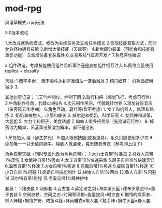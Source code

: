 # mod-rpg
风滚草模式+rpg玩法

3.0版本改动

1.大改成就系统模式，修改为主线任务及支线任务模式
2.修改技能获取方式，同时允许怪物拥有技能
3.新增大量技能（天赋等）
4.新增部分装备（可能会和技能有重复功能）
5.新增装备套装属性
6.交易系统*(延迟开发)*
7.称号系统微调

a.组件改造，考虑技能使用组件监听事件还是直接组件相互注入
b.网络变量使用replica + classify


天赋:
1.概率平衡： 概率事件达到基准值后一定会触发
2.精打细算： 消耗品使用减少
3.


其他创意记录：
1.天气控制仪，控制下雨
2.骑行扫把（御剑飞行，考虑可行性）
3.牛角制作号角，代替call指令
4.次元制作黑洞，代替跳转世界
5.添加背景音乐（侠客风云传序曲）
6.角色互动，羁绊等(暂不考虑)
    1. 女工和机器人，修理和熟练
    2. 奶奶和植物人，小憩和成长
    3. 威尔逊和奶奶，科学研究
    4. 女武神和温蒂，大姐姐
    5. 大力士和厨子，美食诱惑
7. 蜘蛛人带多把武器（先测试可行性）
8. 掉落改为概率，风滚草出货改为概率，都不是必出

7.烹饪加入 酒（醉生梦死）
8.加入限制技能(或者道具)，永久只能使用多少次
9.添加唯一一只无敌的蜗牛，碰到人就会死，每天随机传送（参考网上段子）

角色自带天赋（同时专属也改为角色自带）：
1.大力士自带1%暴击
2.机器人自带1%反伤
3.女武神自带1%吸血
4.女工自带10%快速采集
5.厨子自带10%快速烹饪
6.温蒂自带1%移速
7.火女自带1%移速
8.恶魔自带1%移速
9.威屌自带1%移速
10.小丑自带1%闪避
11.奶奶自带技能制作
12.植物人自带1%回血
13.鱼人自带1%闪避
14.沃尔特自带1射程
15.老麦自带1%精神护体


套装：
1.猪皮套
2.暗影套
3.远古套
4.薛定谔之剑+海森堡头盔+德布罗意战甲=量子套装
5.空间权杖、空间之刃+时间管理帽+能量披风=时空套
6.懒惰的探索者、懒人棒槌+懒惰护符、咸鱼斗篷+休闲睡衣=懒人套
7.触手棒+蜗牛头盔=野人套